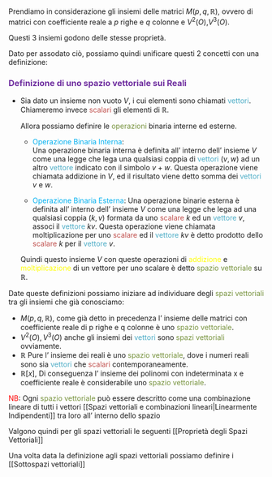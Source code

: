 Prendiamo in considerazione gli insiemi delle matrici $M(p,q,\mathbb{R})$, ovvero di matrici con coefficiente reale a $p$ righe e $q$ colonne e $V^2(O)$,$V^3(O)$.

Questi 3 insiemi godono delle stesse proprietà.

Dato per assodato ciò, possiamo quindi unificare questi 2 concetti con una definizione:

### <font color="#7030a0">Definizione di uno spazio vettoriale sui Reali</font>

- Sia dato un insieme non vuoto $V$, i cui elementi sono chiamati <font color="#4bacc6">vettori</font>.
  Chiameremo invece <font color="#c0504d">scalari</font> gli elementi di $\mathbb{R}$.
  
  Allora possiamo definire le <font color="#76923c">operazioni</font> binaria interne ed esterne.

  - <font color="#00b0f0">Operazione Binaria Interna</font>:   
   Una operazione binaria interna è definita all’ interno dell’ insieme $V$ come una legge che lega una qualsiasi coppia di <font color="#4bacc6">vettori</font> $(v,w)$ ad un altro <font color="#4bacc6">vettore</font> indicato con il simbolo $v+w$.
   Questa operazione viene chiamata addizione in $V$, ed il risultato viene detto somma dei <font color="#4bacc6">vettori</font> $v$ e $w$.

  - <font color="#00b0f0">Operazione Binaria Esterna</font>:
   Una operazione binarie esterna è definita all’ interno dell’ insieme $V$ come una legge che lega ad una qualsiasi coppia $(k,v)$ formata da uno <font color="#c0504d">scalare</font> $k$ ed un <font color="#4bacc6">vettore</font> $v$, associ il <font color="#4bacc6">vettore</font> $kv$.
   Questa operazione viene chiamata moltiplicazione per uno <font color="#c0504d">scalare</font> ed il <font color="#4bacc6">vettore</font> $kv$ è detto prodotto dello <font color="#c0504d">scalare</font> $k$ per il <font color="#4bacc6">vettore</font> $v$.

  Quindi questo insieme $V$ con queste operazioni di <font color="#ffff00">addizione</font> e <font color="#ffff00">moltiplicazione</font> di un vettore per uno scalare è detto <font color="#76923c">spazio vettoriale</font> su $\mathbb{R}$.


Date queste definizioni possiamo iniziare ad individuare degli <font color="#76923c">spazi vettoriali</font> tra gli insiemi che già conosciamo:

- $M(p,q,\mathbb{R})$, come già detto in precedenza l’ insieme delle matrici con coefficiente reale di p righe e q colonne è uno <font color="#76923c">spazio vettoriale</font>.
- $V^2(O),V^3(O)$ anche gli insiemi dei <font color="#4bacc6">vettori</font> sono <font color="#76923c">spazi vettoriali</font> ovviamente.
- $\mathbb{R}$ Pure l’ insieme dei reali è uno <font color="#76923c">spazio vettoriale</font>, dove i numeri reali sono sia <font color="#4bacc6">vettori</font> che <font color="#c0504d">scalari</font> contemporaneamente.
- $\mathbb{R}[x]$, Di conseguenza l’ insieme dei polinomi con indeterminata x e coefficiente reale è considerabile uno <font color="#76923c">spazio vettoriale</font>.

<font color="#ff0000">NB</font>: Ogni <font color="#76923c">spazio vettoriale</font> può essere descritto come una combinazione lineare di tutti i vettori [[Spazi vettoriali e combinazioni lineari|Linearmente Indipendenti]] tra loro all’ interno dello spazio

Valgono quindi per gli spazi vettoriali le seguenti [[Proprietà degli Spazi Vettoriali]]

Una volta data la definizione agli spazi vettoriali possiamo definire i [[Sottospazi vettoriali]]